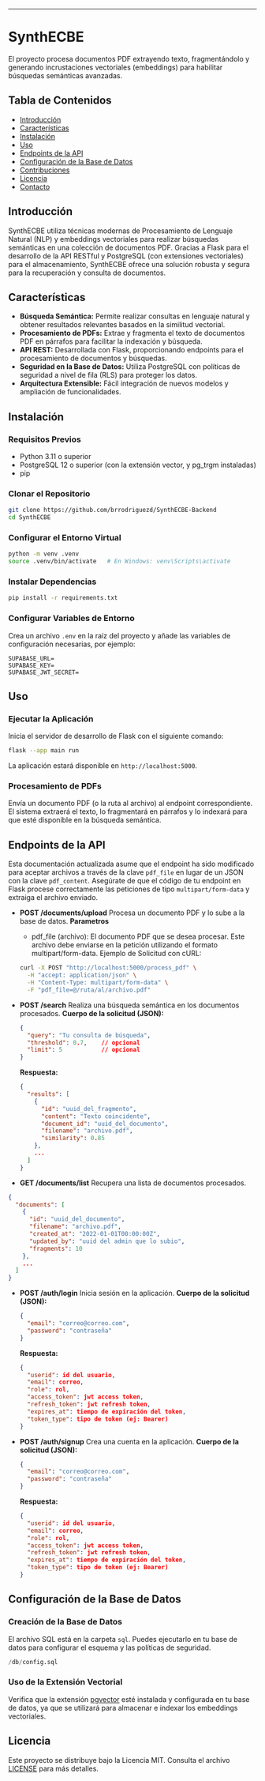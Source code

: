 
---

# SynthECBE

El proyecto procesa documentos PDF extrayendo texto, fragmentándolo y generando incrustaciones vectoriales (embeddings) para habilitar búsquedas semánticas avanzadas.

## Tabla de Contenidos

- [Introducción](#introducción)
- [Características](#características)
- [Instalación](#instalación)
- [Uso](#uso)
- [Endpoints de la API](#endpoints-de-la-api)
- [Configuración de la Base de Datos](#configuración-de-la-base-de-datos)
- [Contribuciones](#contribuciones)
- [Licencia](#licencia)
- [Contacto](#contacto)

## Introducción

SynthECBE utiliza técnicas modernas de Procesamiento de Lenguaje Natural (NLP) y embeddings vectoriales para realizar búsquedas semánticas en una colección de documentos PDF. Gracias a Flask para el desarrollo de la API RESTful y PostgreSQL (con extensiones vectoriales) para el almacenamiento, SynthECBE ofrece una solución robusta y segura para la recuperación y consulta de documentos.

## Características

- **Búsqueda Semántica:** Permite realizar consultas en lenguaje natural y obtener resultados relevantes basados en la similitud vectorial.
- **Procesamiento de PDFs:** Extrae y fragmenta el texto de documentos PDF en párrafos para facilitar la indexación y búsqueda.
- **API REST:** Desarrollada con Flask, proporcionando endpoints para el procesamiento de documentos y búsquedas.
- **Seguridad en la Base de Datos:** Utiliza PostgreSQL con políticas de seguridad a nivel de fila (RLS) para proteger los datos.
- **Arquitectura Extensible:** Fácil integración de nuevos modelos y ampliación de funcionalidades.

## Instalación

### Requisitos Previos

- Python 3.11 o superior
- PostgreSQL 12 o superior (con la extensión vector, y pg_trgm instaladas)
- pip

### Clonar el Repositorio

```bash
git clone https://github.com/brrodriguezd/SynthECBE-Backend
cd SynthECBE
```

### Configurar el Entorno Virtual

```bash
python -m venv .venv
source .venv/bin/activate   # En Windows: venv\Scripts\activate
```

### Instalar Dependencias

```bash
pip install -r requirements.txt
```

### Configurar Variables de Entorno

Crea un archivo `.env` en la raíz del proyecto y añade las variables de configuración necesarias, por ejemplo:

```env
SUPABASE_URL=
SUPABASE_KEY=
SUPABASE_JWT_SECRET=
```

## Uso

### Ejecutar la Aplicación

Inicia el servidor de desarrollo de Flask con el siguiente comando:

```bash
flask --app main run
```

La aplicación estará disponible en `http://localhost:5000`.

### Procesamiento de PDFs

Envía un documento PDF (o la ruta al archivo) al endpoint correspondiente. El sistema extraerá el texto, lo fragmentará en párrafos y lo indexará para que esté disponible en la búsqueda semántica.

## Endpoints de la API

Esta documentación actualizada asume que el endpoint ha sido modificado para aceptar archivos a través de la clave `pdf_file` en lugar de un JSON con la clave `pdf_content`. Asegúrate de que el código de tu endpoint en Flask procese correctamente las peticiones de tipo `multipart/form-data` y extraiga el archivo enviado.
- **POST /documents/upload**
  Procesa un documento PDF y lo sube a la base de datos.
  **Parametros**
  - pdf_file (archivo):
  El documento PDF que se desea procesar. Este archivo debe enviarse en la petición utilizando el formato multipart/form-data.
  Ejemplo de Solicitud con cURL:
  ```bash
  curl -X POST "http://localhost:5000/process_pdf" \
    -H "accept: application/json" \
    -H "Content-Type: multipart/form-data" \
    -F "pdf_file=@/ruta/al/archivo.pdf"
  ```
- **POST /search**
  Realiza una búsqueda semántica en los documentos procesados.
  **Cuerpo de la solicitud (JSON):**
  ```json
  {
    "query": "Tu consulta de búsqueda",
    "threshold": 0.7,    // opcional
    "limit": 5           // opcional
  }
  ```
  **Respuesta:**
  ```json
  {
    "results": [
      {
        "id": "uuid_del_fragmento",
        "content": "Texto coincidente",
        "document_id": "uuid_del_documento",
        "filename": "archivo.pdf",
        "similarity": 0.85
      },
      ...
    ]
  }
  ```

- **GET /documents/list**
  Recupera una lista de documentos procesados.

```json
{
  "documents": [
    {
      "id": "uuid_del_documento",
      "filename": "archivo.pdf",
      "created_at": "2022-01-01T00:00:00Z",
      "updated_by": "uuid del admin que lo subio",
      "fragments": 10
    },
    ...
  ]
}
```
- **POST /auth/login**
  Inicia sesión en la aplicación.
  **Cuerpo de la solicitud (JSON):**
  ```json
  {
    "email": "correo@correo.com",
    "password": "contraseña"
  }
  ```
  **Respuesta:**
  ```json
  {
    "userid": id del usuario,
    "email": correo,
    "role": rol,
    "access_token": jwt access token,
    "refresh_token": jwt refresh token,
    "expires_at": tiempo de expiración del token,
    "token_type": tipo de token (ej: Bearer)
  }
  ```

- **POST /auth/signup**
  Crea una cuenta en la aplicación.
  **Cuerpo de la solicitud (JSON):**
  ```json
  {
    "email": "correo@correo.com",
    "password": "contraseña"
  }
  ```
  **Respuesta:**
  ```json
  {
    "userid": id del usuario,
    "email": correo,
    "role": rol,
    "access_token": jwt access token,
    "refresh_token": jwt refresh token,
    "expires_at": tiempo de expiración del token,
    "token_type": tipo de token (ej: Bearer)
  }
  ```
## Configuración de la Base de Datos

### Creación de la Base de Datos

El archivo SQL está en la carpeta `sql`. Puedes ejecutarlo en tu base de datos para configurar el esquema y las políticas de seguridad.

```sql
/db/config.sql
```

### Uso de la Extensión Vectorial

Verifica que la extensión [pgvector](https://github.com/pgvector/pgvector) esté instalada y configurada en tu base de datos, ya que se utilizará para almacenar e indexar los embeddings vectoriales.

## Licencia

Este proyecto se distribuye bajo la Licencia MIT. Consulta el archivo [LICENSE](LICENSE) para más detalles.
